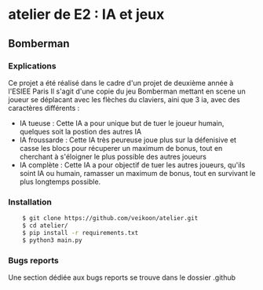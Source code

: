 # atelier de E2 : IA et jeux

## Bomberman

### Explications
Ce projet a été réalisé dans le cadre d'un projet de deuxième année à l'ESIEE Paris
Il s'agit d'une copie du jeu Bomberman mettant en scene un joueur se déplacant avec les flèches du claviers, aini que 3 ia, avec des caractères différents :
- IA tueuse : Cette IA a pour unique but de tuer le joueur humain, quelques soit la postion des autres IA
- IA froussarde : Cette IA très peureuse joue plus sur la défenisive et casse les blocs pour récuperer un maximum de bonus, tout en cherchant à s'éloigner le plus possible des autres joueurs
- IA complète : Cette IA a pour objectif de tuer les autres joueurs, qu'ils soint IA ou humain, ramasser un maximum de bonus, tout en survivant le plus longtemps possible.

### Installation
``` bash
	$ git clone https://github.com/veikoon/atelier.git
	$ cd atelier/
	$ pip install -r requirements.txt
	$ python3 main.py
```
### Bugs reports
Une section dédiée aux bugs reports se trouve dans le dossier .github
